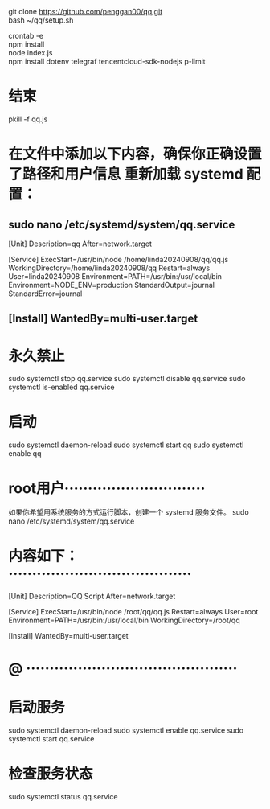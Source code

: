 git clone https://github.com/penggan00/qq.git  
bash ~/qq/setup.sh



crontab -e  
npm install  
node index.js  
npm install dotenv telegraf tencentcloud-sdk-nodejs p-limit
# 结束 
pkill -f qq.js

# 在文件中添加以下内容，确保你正确设置了路径和用户信息 重新加载 systemd 配置： 
sudo nano /etc/systemd/system/qq.service 
------------------------------------------------------------
[Unit]
Description=qq
After=network.target

[Service]
ExecStart=/usr/bin/node /home/linda20240908/qq/qq.js
WorkingDirectory=/home/linda20240908/qq
Restart=always
User=linda20240908
Environment=PATH=/usr/bin:/usr/local/bin
Environment=NODE_ENV=production
StandardOutput=journal
StandardError=journal

[Install]
WantedBy=multi-user.target
-------------------------------------------------------------------------------------------------------------
# 永久禁止
sudo systemctl stop qq.service
sudo systemctl disable qq.service
sudo systemctl is-enabled qq.service
# 启动
sudo systemctl daemon-reload
sudo systemctl start qq
sudo systemctl enable qq



# root用户······························
如果你希望用系统服务的方式运行脚本，创建一个 systemd 服务文件。
sudo nano /etc/systemd/system/qq.service
# 内容如下：·······································
[Unit]
Description=QQ Script
After=network.target

[Service]
ExecStart=/usr/bin/node /root/qq/qq.js
Restart=always
User=root
Environment=PATH=/usr/bin:/usr/local/bin
WorkingDirectory=/root/qq

[Install]
WantedBy=multi-user.target
# @ ·············································
# 启动服务
sudo systemctl daemon-reload
sudo systemctl enable qq.service
sudo systemctl start qq.service
# 检查服务状态
sudo systemctl status qq.service